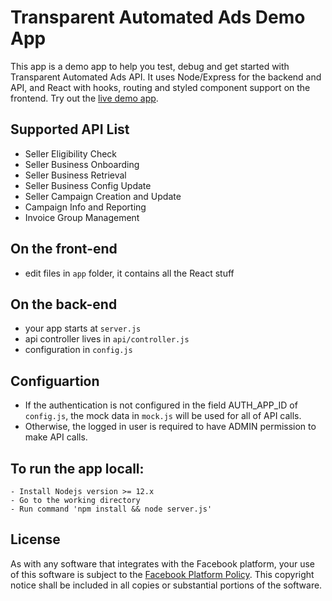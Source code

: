 # Transparent Automated Ads Demo App

This app is a demo app to help you test, debug and get started with Transparent Automated Ads API. It uses Node/Express for the backend and API, and React with hooks, routing and styled component support on the frontend.
Try out the [live demo app](https://fbsamples-transparent-automated-ads-demo-app.glitch.me/).

## Supported API List
- Seller Eligibility Check
- Seller Business Onboarding
- Seller Business Retrieval
- Seller Business Config Update
- Seller Campaign Creation and Update
- Campaign Info and Reporting
- Invoice Group Management

## On the front-end

- edit files in `app` folder, it contains all the React stuff

## On the back-end

- your app starts at `server.js`
- api controller lives in `api/controller.js`
- configuration in `config.js`

## Configuartion
- If the authentication is not configured in the field AUTH_APP_ID of `config.js`, the mock data in `mock.js` will be used for all of API calls.
- Otherwise, the logged in user is required to have ADMIN permission to make API calls.

## To run the app locall:
```
- Install Nodejs version >= 12.x
- Go to the working directory
- Run command 'npm install && node server.js'
```

## License
As with any software that integrates with the Facebook platform, your use of this software is subject to the [Facebook Platform Policy](http://developers.facebook.com/policy/). This copyright notice shall be included in all copies or substantial portions of the software.
